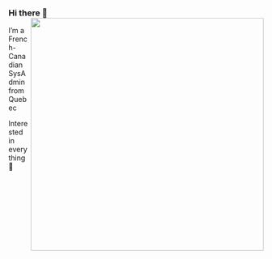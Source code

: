 ### Hi there 👋 <img align='right' src="https://github-readme-stats-ruby-one.vercel.app/api?username=MaximeMichaud&count_private=true&show_icons=true&include_all_commits=true&hide_rank=true&hide_title=true" width=460>

I’m a French-Canadian SysAdmin from Quebec

Interested in everything 🚀
<!--
**MaximeMichaud/MaximeMichaud** is a ✨ _special_ ✨ repository because its `README.md` (this file) appears on your GitHub profile.

Here are some ideas to get you started:

- 🔭 I’m currently working on ...
- 🌱 I’m currently learning ...
- 👯 I’m looking to collaborate on ...
- 🤔 I’m looking for help with ...
- 💬 Ask me about ...
- 📫 How to reach me: ...
- 😄 Pronouns: ...
- ⚡ Fun fact: ...
-->
